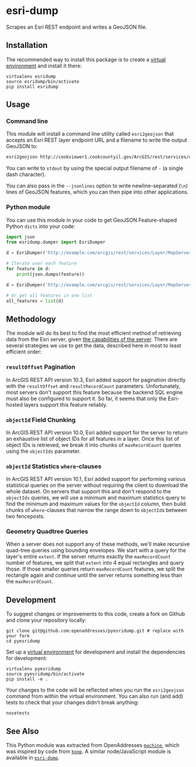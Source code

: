 esri-dump
=========

Scrapes an Esri REST endpoint and writes a GeoJSON file.

## Installation

The recommended way to install this package is to create a [virtual environment](http://docs.python-guide.org/en/latest/dev/virtualenvs/) and install it there:

```
virtualenv esridump
source esridump/bin/activate
pip install esridump
```

## Usage

### Command line

This module will install a command line utility called `esri2geojson` that accepts an Esri REST layer endpoint URL and a filename to write the output GeoJSON to:

```bash
esri2geojson http://cookviewer1.cookcountyil.gov/ArcGIS/rest/services/cookVwrDynmc/MapServer/11 cookcounty.geojson
```

You can write to `stdout` by using the special output filename of `-` (a single dash character).

You can also pass in the `--jsonlines` option to write newline-separated (`\n`) lines of GeoJSON features, which you can then pipe into other applications.

### Python module

You can use this module in your code to get GeoJSON Feature-shaped Python `dicts` into your code:

```python
import json
from esridump.dumper import EsriDumper

d = EsriDumper('http://example.com/arcgis/rest/services/Layer/MapServer/1')

# Iterate over each feature
for feature in d:
    print(json.dumps(feature))

d = EsriDumper('http://example.com/arcgis/rest/services/Layer/MapServer/2')

# Or get all features in one list
all_features = list(d)
```

## Methodology

The module will do its best to find the most efficient method of retrieving data from the Esri server, given [the capabilities of the server](http://resources.arcgis.com/en/help/arcgis-rest-api/index.html#/Query_Feature_Service_Layer/02r3000000r1000000/). There are several strategies we use to get the data, described here in most to least efficient order:

### `resultOffset` Pagination

In ArcGIS REST API version 10.3, Esri added support for pagination directly with the `resultOffset` and `resultRecordCount` parameters. Unfortunately, most servers don't support this feature because the backend SQL engine must also be configured to support it. So far, it seems that only the Esri-hosted layers support this feature reliably.

### `objectId` Field Chunking

In ArcGIS REST API version 10.0, Esri added support for the server to return an exhaustive list of object IDs for all features in a layer. Once this list of object IDs is retrieved, we break it into chunks of `maxRecordCount` queries using the `objectIds` parameter.

### `objectId` Statistics `where`-clauses

In ArcGIS REST API version 10.1, Esri added support for performing various statistical queries on the server without requiring the client to download the whole dataset. On servers that support this and don't respond to the `objectIds` queries, we will use a minimum and maximum statistics query to find the minimum and maximum values for the `objectId` column, then build chunks of `where`-clauses that narrow the range down to `objectId`s between two fenceposts.

### Geometry Quadtree Queries

When a server does not support any of these methods, we'll make recursive quad-tree queries using bounding envelopes. We start with a query for the layer's entire `extent`. If the server returns exactly the `maxRecordCount` number of features, we split that `extent` into 4 equal rectangles and query those. If those smaller queries return `maxRecordCount` features, we split the rectangle again and continue until the server returns something less than the `maxRecordCount`.

## Development

To suggest changes or improvements to this code, create a fork on Github and clone your repository locally:

```
git clone git@github.com:openaddresses/pyesridump.git # replace with your fork
cd pyesridump
```

Set up a [virtual environment](http://docs.python-guide.org/en/latest/dev/virtualenvs/) for development and install the dependencies for development:

```
virtualenv pyesridump
source pyesridump/bin/activate
pip install -e .
```

Your changes to the code will be reflected when you run the `esri2geojson` command from within the virtual environment. You can also run (and add) tests to check that your changes didn't break anything:

```
nosetests
```

## See Also
This Python module was extracted from OpenAddresses [`machine`](http://github.com/openaddresses/machine), which was inspired by code from [`koop`](https://github.com/koopjs/koop). A similar node/JavaScript module is available in [`esri-dump`](https://github.com/openaddresses/esri-dump).
